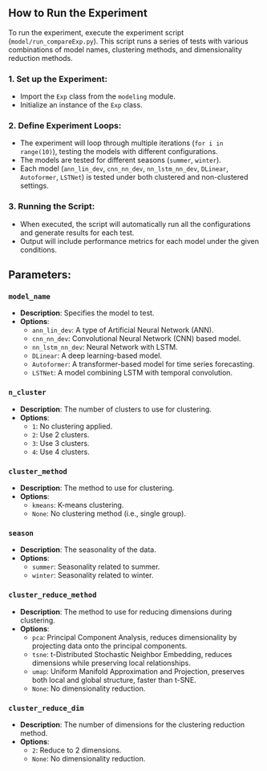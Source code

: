 ## How to Run the Experiment

To run the experiment, execute the experiment script (`model/run_compareExp.py`). This script runs a series of tests with various combinations of model names, clustering methods, and dimensionality reduction methods.

### 1. Set up the Experiment:
- Import the `Exp` class from the `modeling` module.
- Initialize an instance of the `Exp` class.

### 2. Define Experiment Loops:
- The experiment will loop through multiple iterations (`for i in range(10)`), testing the models with different configurations.
- The models are tested for different seasons (`summer`, `winter`).
- Each model (`ann_lin_dev`, `cnn_nn_dev`, `nn_lstm_nn_dev`, `DLinear`, `Autoformer`, `LSTNet`) is tested under both clustered and non-clustered settings.

### 3. Running the Script:
- When executed, the script will automatically run all the configurations and generate results for each test.
- Output will include performance metrics for each model under the given conditions.

## Parameters:

### `model_name`
- **Description**: Specifies the model to test.
- **Options**:
  - `ann_lin_dev`: A type of Artificial Neural Network (ANN).
  - `cnn_nn_dev`: Convolutional Neural Network (CNN) based model.
  - `nn_lstm_nn_dev`: Neural Network with LSTM.
  - `DLinear`: A deep learning-based model.
  - `Autoformer`: A transformer-based model for time series forecasting.
  - `LSTNet`: A model combining LSTM with temporal convolution.

### `n_cluster`
- **Description**: The number of clusters to use for clustering.
- **Options**:
  - `1`: No clustering applied.
  - `2`: Use 2 clusters.
  - `3`: Use 3 clusters.
  - `4`: Use 4 clusters.

### `cluster_method`
- **Description**: The method to use for clustering.
- **Options**:
  - `kmeans`: K-means clustering.
  - `None`: No clustering method (i.e., single group).

### `season`
- **Description**: The seasonality of the data.
- **Options**:
  - `summer`: Seasonality related to summer.
  - `winter`: Seasonality related to winter.

### `cluster_reduce_method`
- **Description**: The method to use for reducing dimensions during clustering.
- **Options**:
  - `pca`: Principal Component Analysis, reduces dimensionality by projecting data onto the principal components.
  - `tsne`: t-Distributed Stochastic Neighbor Embedding, reduces dimensions while preserving local relationships.
  - `umap`: Uniform Manifold Approximation and Projection, preserves both local and global structure, faster than t-SNE.
  - `None`: No dimensionality reduction.

### `cluster_reduce_dim`
- **Description**: The number of dimensions for the clustering reduction method.
- **Options**:
  - `2`: Reduce to 2 dimensions.
  - `None`: No dimensionality reduction.
